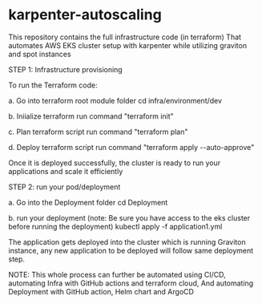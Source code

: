 # karpenter-autoscaling

This repository contains the full infrastructure code (in terraform) That automates AWS EKS cluster setup with karpenter while utilizing graviton and spot instances


STEP 1: Infrastructure provisioning

To run the Terraform code: 

a. Go into terraform root module folder
cd infra/environment/dev

b. Iniialize terraform
run command "terraform init"

c. Plan terraform script
run command "terraform plan"

d. Deploy terraform script
run command "terraform apply --auto-approve"

Once it is deployed successfully, the cluster is ready to run your applications and scale it efficiently 


STEP 2: run your pod/deployment

a. Go into the Deployment folder
    cd Deployment

b. run your deployment (note: Be sure you have access to the eks cluster before running the deployment)
    kubectl apply -f application1.yml

The application gets deployed into the cluster which is running Graviton instance,
any new application to be deployed will follow same deployment step.


NOTE: This whole process can further be automated using CI/CD, automating Infra with GitHub actions and terraform cloud, And automating Deployment with GitHub action, Helm chart and ArgoCD



